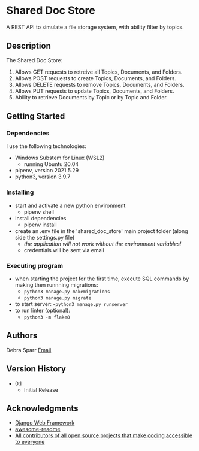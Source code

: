 # Shared Doc Store
A REST API to simulate a file storage system, with ability filter by topics.

## Description
The Shared Doc Store:
1) Allows GET requests to retreive all Topics, Documents, and Folders.
2) Allows POST requests to create Topics, Documents, and Folders.
3) Allows DELETE requests to remove Topics, Documents, and Folders.
4) Allows PUT requests to update Topics, Documents, and Folders.
5) Ability to retrieve Documents by Topic or by Topic and Folder.

## Getting Started
### Dependencies
I use the following technologies:
* Windows Substem for Linux (WSL2)
    - running Ubuntu 20.04
* pipenv, version 2021.5.29
* python3, version 3.9.7

### Installing
* start and activate a new python environment
    - pipenv shell
* install dependencies
    - pipenv install
* create an .env file in the 'shared_doc_store' main project folder (along side the settings.py file)
    - *the application will not work without the environment variables!*
    - credentials will be sent via email

### Executing program
* when starting the project for the first time, execute SQL commands by making then runnning migrations:
    - ``` python3 manage.py makemigrations ```
    - ``` python3 manage.py migrate ```
* to start server:
    -``` python3 manage.py runserver ```
* to run linter (optional):
    - ``` python3 -m flake8 ```


## Authors
Debra Sparr
[Email](dsparr1010@gmail.com)

## Version History
* 0.1
    * Initial Release

## Acknowledgments
* [Django Web Framework](https://www.djangoproject.com/)
* [awesome-readme](https://github.com/matiassingers/awesome-readme)
* [All contributors of all open source projects that make coding accessible to everyone](https://quotefancy.com/media/wallpaper/3840x2160/6964-Isaac-Newton-Quote-If-I-have-seen-further-it-is-by-standing-on-the.jpg)

